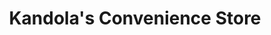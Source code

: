 ---
title: "Kandola's Convenience Store"
url: /gateshead/kandolas-convenience-store/
shop: convenience
---